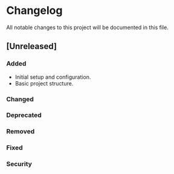 # Changelog

All notable changes to this project will be documented in this file.

## [Unreleased]

### Added
- Initial setup and configuration.
- Basic project structure.

### Changed

### Deprecated

### Removed

### Fixed

### Security